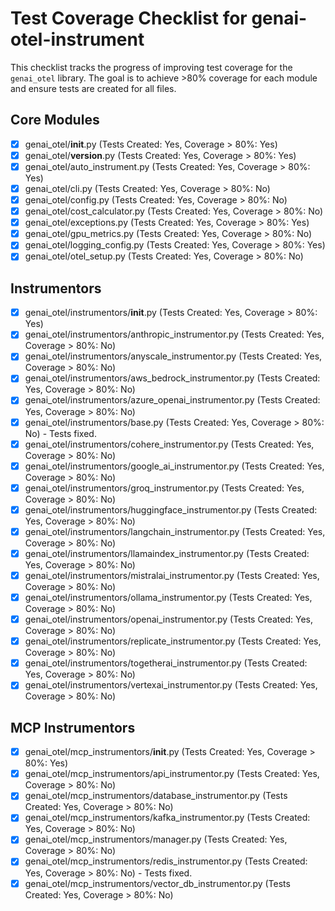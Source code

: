 # Test Coverage Checklist for genai-otel-instrument

This checklist tracks the progress of improving test coverage for the `genai_otel` library.
The goal is to achieve >80% coverage for each module and ensure tests are created for all files.

## Core Modules
- [x] genai_otel/__init__.py (Tests Created: Yes, Coverage > 80%: Yes)
- [x] genai_otel/__version__.py (Tests Created: Yes, Coverage > 80%: Yes)
- [x] genai_otel/auto_instrument.py (Tests Created: Yes, Coverage > 80%: Yes)
- [x] genai_otel/cli.py (Tests Created: Yes, Coverage > 80%: No)
- [x] genai_otel/config.py (Tests Created: Yes, Coverage > 80%: No)
- [x] genai_otel/cost_calculator.py (Tests Created: Yes, Coverage > 80%: No)
- [x] genai_otel/exceptions.py (Tests Created: Yes, Coverage > 80%: Yes)
- [x] genai_otel/gpu_metrics.py (Tests Created: Yes, Coverage > 80%: No)
- [x] genai_otel/logging_config.py (Tests Created: Yes, Coverage > 80%: Yes)
- [x] genai_otel/otel_setup.py (Tests Created: Yes, Coverage > 80%: No)

## Instrumentors
- [x] genai_otel/instrumentors/__init__.py (Tests Created: Yes, Coverage > 80%: Yes)
- [x] genai_otel/instrumentors/anthropic_instrumentor.py (Tests Created: Yes, Coverage > 80%: No)
- [x] genai_otel/instrumentors/anyscale_instrumentor.py (Tests Created: Yes, Coverage > 80%: No)
- [x] genai_otel/instrumentors/aws_bedrock_instrumentor.py (Tests Created: Yes, Coverage > 80%: No)
- [x] genai_otel/instrumentors/azure_openai_instrumentor.py (Tests Created: Yes, Coverage > 80%: No)
- [x] genai_otel/instrumentors/base.py (Tests Created: Yes, Coverage > 80%: No) - Tests fixed.
- [x] genai_otel/instrumentors/cohere_instrumentor.py (Tests Created: Yes, Coverage > 80%: No)
- [x] genai_otel/instrumentors/google_ai_instrumentor.py (Tests Created: Yes, Coverage > 80%: No)
- [x] genai_otel/instrumentors/groq_instrumentor.py (Tests Created: Yes, Coverage > 80%: No)
- [x] genai_otel/instrumentors/huggingface_instrumentor.py (Tests Created: Yes, Coverage > 80%: No)
- [x] genai_otel/instrumentors/langchain_instrumentor.py (Tests Created: Yes, Coverage > 80%: No)
- [x] genai_otel/instrumentors/llamaindex_instrumentor.py (Tests Created: Yes, Coverage > 80%: No)
- [x] genai_otel/instrumentors/mistralai_instrumentor.py (Tests Created: Yes, Coverage > 80%: No)
- [x] genai_otel/instrumentors/ollama_instrumentor.py (Tests Created: Yes, Coverage > 80%: No)
- [x] genai_otel/instrumentors/openai_instrumentor.py (Tests Created: Yes, Coverage > 80%: No)
- [x] genai_otel/instrumentors/replicate_instrumentor.py (Tests Created: Yes, Coverage > 80%: No)
- [x] genai_otel/instrumentors/togetherai_instrumentor.py (Tests Created: Yes, Coverage > 80%: No)
- [x] genai_otel/instrumentors/vertexai_instrumentor.py (Tests Created: Yes, Coverage > 80%: No)

## MCP Instrumentors
- [x] genai_otel/mcp_instrumentors/__init__.py (Tests Created: Yes, Coverage > 80%: Yes)
- [x] genai_otel/mcp_instrumentors/api_instrumentor.py (Tests Created: Yes, Coverage > 80%: No)
- [x] genai_otel/mcp_instrumentors/database_instrumentor.py (Tests Created: Yes, Coverage > 80%: No)
- [x] genai_otel/mcp_instrumentors/kafka_instrumentor.py (Tests Created: Yes, Coverage > 80%: No)
- [x] genai_otel/mcp_instrumentors/manager.py (Tests Created: Yes, Coverage > 80%: No)
- [x] genai_otel/mcp_instrumentors/redis_instrumentor.py (Tests Created: Yes, Coverage > 80%: No) - Tests fixed.
- [x] genai_otel/mcp_instrumentors/vector_db_instrumentor.py (Tests Created: Yes, Coverage > 80%: No)
